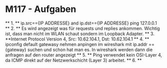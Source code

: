 # M117 - Aufgaben

** 1. ** ip.src=={IP ADDRESSE} and ip.dst=={IP ADDRESSE}
      ping 127.0.0.1 
** 2. ** Es wird angezeigt was für requests und replies ankommen. Wichtig ist, dass man nicht im WLAN schaut sondern im Loopback Adapter.
** 3. **Internet Protocol Version 4, Src: 10.62.104.1, Dst: 10.62.104.1
** 4. ** ipconfig default gatewasy nehmen anpingen im wireshark mit ip.addr == {gateway} suchen und schon hat man es. In wireshark werden dann die anfragen auf den router angezeigt
** 5. ** Ping verwendet kein OSI-Layer 4, da ICMP direkt auf der Netzwerkschicht (Layer 3) arbeitet.
** 6. **

